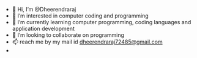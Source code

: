 - 👋 Hi, I’m @Dheerendraraj
- 👀 I’m interested in computer coding and programming 
- 🌱 I’m currently learning  computer programming, coding languages and application development 
- 💞️ I’m looking to collaborate on programming 
- 📫 reach me by my mail id dheerendraraj72485@gmail.com
-  

<!---
Dheerendraraj/Dheerendraraj is a ✨ special ✨ repository because its `README.md` (this file) appears on your GitHub profile.
You can click the Preview link to take a look at your changes.
--->
